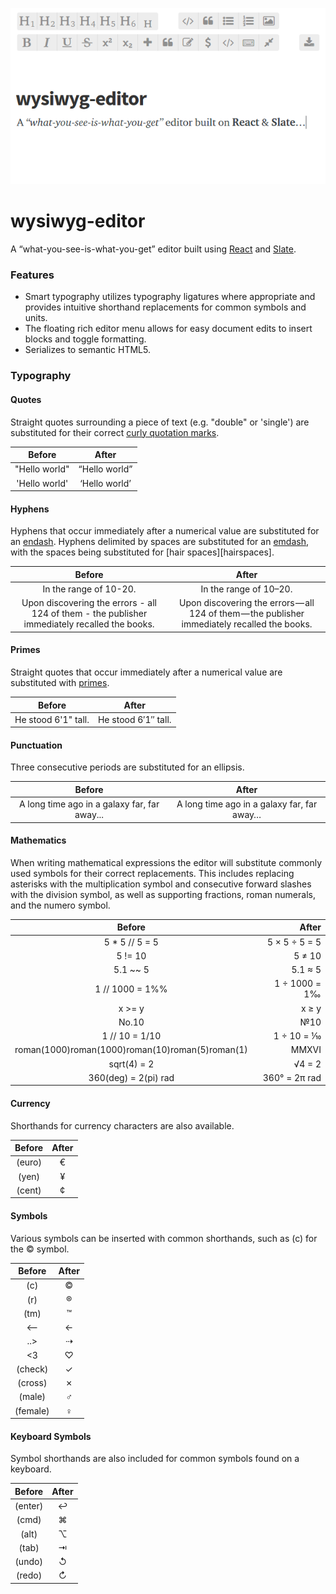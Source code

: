 <p align="center"><a href="#readme"><img src="./logo.png" /></a></p>

# wysiwyg-editor

A “what-you-see-is-what-you-get” editor built using [React][react] and
[Slate][slate].

### Features

- Smart typography utilizes typography ligatures where appropriate and provides
intuitive shorthand replacements for common symbols and units.
- The floating rich editor menu allows for easy document edits to insert blocks
and toggle formatting.
- Serializes to semantic HTML5.

### Typography

#### Quotes

Straight quotes surrounding a piece of text (e.g. "double" or 'single') are
substituted for their correct [curly quotation marks][quotes].

| Before        | After         |
|:-------------:|:-------------:|
| "Hello world" | “Hello world” |
| 'Hello world' | ‘Hello world’ |

#### Hyphens

Hyphens that occur immediately after a numerical value are substituted for an
[endash][endash]. Hyphens delimited by spaces are substituted for an
[emdash][emdash], with the spaces being substituted for
[hair spaces][hairspaces].

| Before | After |
|:------:|:-----:|
| In the range of 10-20. | In the range of 10–20.  |
| Upon discovering the errors - all 124 of them - the publisher immediately recalled the books. | Upon discovering the errors — all 124 of them — the publisher immediately recalled the books. |

#### Primes

Straight quotes that occur immediately after a numerical value are substituted
with [primes][primes].

| Before | After |
|:------:|:-----:|
| He stood 6'1" tall. | He stood 6′1″ tall. |

#### Punctuation

Three consecutive periods are substituted for an ellipsis.

| Before | After |
|:------:|:-----:|
| A long time ago in a galaxy far, far away... | A long time ago in a galaxy far, far away… |

#### Mathematics

When writing mathematical expressions the editor will substitute commonly used
symbols for their correct replacements. This includes replacing asterisks with
the multiplication symbol and consecutive forward slashes with the division
symbol, as well as supporting fractions, roman numerals, and the numero symbol.

| Before | After |
|:------:|------:|
| 5 * 5 // 5 = 5 | 5 × 5 ÷ 5 = 5 |
| 5 != 10 | 5 ≠ 10 |
| 5.1 ~~ 5 | 5.1 ≈ 5 |
|1 // 1000 = 1%% | 1 ÷ 1000 = 1‰ |
| x >= y | x ≥ y |
| No.10 | №10 |
| 1 // 10 = 1/10 | 1 ÷ 10 = ⅒ |
|roman(1000)roman(1000)roman(10)roman(5)roman(1) | ⅯⅯⅩⅤⅠ |
|sqrt(4) = 2 | √4 = 2 |
| 360(deg) = 2(pi) rad | 360° = 2π rad |

#### Currency

Shorthands for currency characters are also available.

| Before | After |
|:------:|:-----:|
| (euro) | €     |
| (yen)  | ¥     |
| (cent) | ¢     |

#### Symbols

Various symbols can be inserted with common shorthands, such as (c) for the ©
symbol.

| Before   | After |
|:--------:|:-----:|
| (c)      | ©     |
| (r)      | ®     |
| (tm)     | ™     |
| <--      | ←     |
| ..>      | ⇢     |
| <3       | ♡     |
| (check)  | ✓     |
| (cross)  | ✗     |
| (male)   | ♂     |
| (female) | ♀     |

#### Keyboard Symbols

Symbol shorthands are also included for common symbols found on a keyboard.

| Before   | After |
|:--------:|:-----:|
| (enter)  | ↩     |
| (cmd)    | ⌘     |
| (alt)    | ⌥     |
| (tab)    | ⇥     |
| (undo)   | ↺     |
| (redo)   | ↻     |


[logo]: logo.png
[react]: https://facebook.github.io/react/
[slate]: https://github.com/ianstormtaylor/slate
[endash]: http://www.thepunctuationguide.com/en-dash.html
[emdash]: http://www.thepunctuationguide.com/em-dash.html
[hairspace]: https://en.wikipedia.org/wiki/Whitespace_character#Hair_spaces_around_dashes
[quotes]: http://practicaltypography.com/straight-and-curly-quotes.html
[replacements]: https://github.com/MikeBull94/wysiwyg-editor/blob/master/lib/plugins/Plugins.jsx#L6
[primes]: https://mixcreative.wordpress.com/2010/01/30/apostrophe-or-prime/
